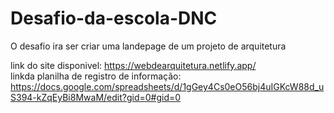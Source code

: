 # Desafio-da-escola-DNC
 O desafio ira ser criar uma landepage de um projeto de arquitetura

 link do site disponivel: https://webdearquitetura.netlify.app/ <br>
 linkda planilha de registro de informação: https://docs.google.com/spreadsheets/d/1gGey4Cs0eO56bj4uIGKcW88d_uS394-kZqEyBi8MwaM/edit?gid=0#gid=0
